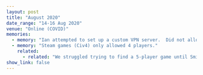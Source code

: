 ```yaml
---
layout: post
title: "August 2020"
date_range: "14-16 Aug 2020"
venue: "Online (COVID)"
memories:
  - memory: "Ian attempted to set up a custom VPN server.  Did not allow player-player communication."
  - memory: "Steam games (Civ4) only allowed 4 players."
    related:
      - related: "We struggled trying to find a 5-player game until Smith passed out"
show_link: false
---
```

